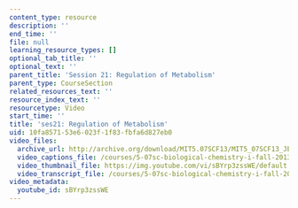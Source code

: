 ```yaml
---
content_type: resource
description: ''
end_time: ''
file: null
learning_resource_types: []
optional_tab_title: ''
optional_text: ''
parent_title: 'Session 21: Regulation of Metabolism'
parent_type: CourseSection
related_resources_text: ''
resource_index_text: ''
resourcetype: Video
start_time: ''
title: 'ses21: Regulation of Metabolism'
uid: 10fa8571-53e6-023f-1f83-fbfa6d827eb0
video_files:
  archive_url: http://archive.org/download/MIT5.07SCF13/MIT5_07SCF13_JE-Ses21_300k.mp4
  video_captions_file: /courses/5-07sc-biological-chemistry-i-fall-2013/59b1817416df5976a41fb552221c884a_sBYrp3zssWE.vtt
  video_thumbnail_file: https://img.youtube.com/vi/sBYrp3zssWE/default.jpg
  video_transcript_file: /courses/5-07sc-biological-chemistry-i-fall-2013/5052129ca903b98c5b1e0bb36a24dfa3_sBYrp3zssWE.pdf
video_metadata:
  youtube_id: sBYrp3zssWE
---
```

